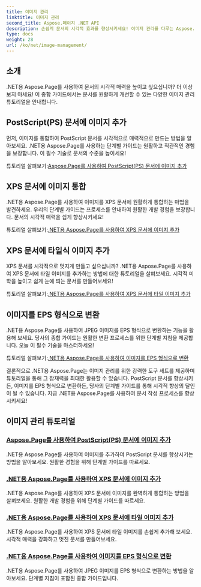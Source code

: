 ```yaml
---
title: 이미지 관리
linktitle: 이미지 관리
second_title: Aspose.페이지 .NET API
description: 손쉽게 문서의 시각적 효과를 향상시키세요! 이미지 관리를 다루는 Aspose.Page .NET 튜토리얼을 살펴보세요. 이미지 추가부터 형식 변환까지 모든 단계를 마스터하세요.
type: docs
weight: 28
url: /ko/net/image-management/
---
```

## 소개

.NET용 Aspose.Page를 사용하여 문서의 시각적 매력을 높이고 싶으십니까? 더 이상 보지 마세요! 이 종합 가이드에서는 문서를 원활하게 개선할 수 있는 다양한 이미지 관리 튜토리얼을 안내합니다.

## PostScript(PS) 문서에 이미지 추가

먼저, 이미지를 통합하여 PostScript 문서를 시각적으로 매력적으로 만드는 방법을 알아보세요. .NET용 Aspose.Page를 사용하는 단계별 가이드는 원활하고 직관적인 경험을 보장합니다. 이 필수 기술로 문서의 수준을 높이세요!

 튜토리얼 살펴보기:[Aspose.Page를 사용하여 PostScript(PS) 문서에 이미지 추가](./add-image-to-postscript-ps-document/)

## XPS 문서에 이미지 통합

.NET용 Aspose.Page를 사용하여 이미지를 XPS 문서에 원활하게 통합하는 마법을 발견하세요. 우리의 단계별 가이드는 프로세스를 안내하여 원활한 개발 경험을 보장합니다. 문서의 시각적 매력을 쉽게 향상시키세요!

 튜토리얼 살펴보기:[.NET용 Aspose.Page를 사용하여 XPS 문서에 이미지 추가](./add-image-to-xps-document/)

## XPS 문서에 타일식 이미지 추가

XPS 문서를 시각적으로 멋지게 만들고 싶으십니까? .NET용 Aspose.Page를 사용하여 XPS 문서에 타일 이미지를 추가하는 방법에 대한 튜토리얼을 살펴보세요. 시각적 미학을 높이고 쉽게 눈에 띄는 문서를 만들어보세요!

 튜토리얼 살펴보기:[.NET용 Aspose.Page를 사용하여 XPS 문서에 타일 이미지 추가](./add-tiled-image-to-xps-document/)

## 이미지를 EPS 형식으로 변환

.NET용 Aspose.Page를 사용하여 JPEG 이미지를 EPS 형식으로 변환하는 기능을 활용해 보세요. 당사의 종합 가이드는 원활한 변환 프로세스를 위한 단계별 지침을 제공합니다. 오늘 이 필수 기술을 마스터하세요!

 튜토리얼 살펴보기:[.NET용 Aspose.Page를 사용하여 이미지를 EPS 형식으로 변환](./convert-image-to-eps-format/)

결론적으로 .NET용 Aspose.Page는 이미지 관리를 위한 강력한 도구 세트를 제공하며 튜토리얼을 통해 그 잠재력을 최대한 활용할 수 있습니다. PostScript 문서를 향상시키든, 이미지를 EPS 형식으로 변환하든, 당사의 단계별 가이드를 통해 시각적 향상의 달인이 될 수 있습니다. 지금 .NET용 Aspose.Page를 사용하여 문서 작성 프로세스를 향상시키세요!
## 이미지 관리 튜토리얼
### [Aspose.Page를 사용하여 PostScript(PS) 문서에 이미지 추가](./add-image-to-postscript-ps-document/)
.NET용 Aspose.Page를 사용하여 이미지를 추가하여 PostScript 문서를 향상시키는 방법을 알아보세요. 원활한 경험을 위해 단계별 가이드를 따르세요.
### [.NET용 Aspose.Page를 사용하여 XPS 문서에 이미지 추가](./add-image-to-xps-document/)
.NET용 Aspose.Page를 사용하여 XPS 문서에 이미지를 완벽하게 통합하는 방법을 살펴보세요. 원활한 개발 경험을 위해 단계별 가이드를 따르세요.
### [.NET용 Aspose.Page를 사용하여 XPS 문서에 타일 이미지 추가](./add-tiled-image-to-xps-document/)
.NET용 Aspose.Page를 사용하여 XPS 문서에 타일 이미지를 손쉽게 추가해 보세요. 시각적 매력을 강화하고 멋진 문서를 만들어보세요.
### [.NET용 Aspose.Page를 사용하여 이미지를 EPS 형식으로 변환](./convert-image-to-eps-format/)
.NET용 Aspose.Page를 사용하여 JPEG 이미지를 EPS 형식으로 변환하는 방법을 알아보세요. 단계별 지침이 포함된 종합 가이드입니다.